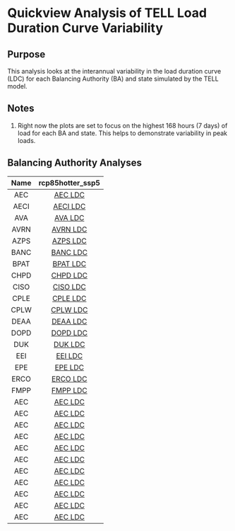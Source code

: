 # Quickview Analysis of TELL Load Duration Curve Variability
>
## Purpose
This analysis looks at the interannual variability in the load duration curve (LDC) for each Balancing Authority (BA) 
and state simulated by the TELL model.
>
## Notes
>
1. Right now the plots are set to focus on the highest 168 hours (7 days) of load for each BA and state. This helps to
demonstrate variability in peak loads.
>
## Balancing Authority Analyses
>
| Name | rcp85hotter_ssp5 |
| :-: | :-: |
| AEC | [AEC LDC](rcp85hotter_ssp5/TELL_BA_LDC_Variability_AEC_rcp85hotter_ssp5.png) |
| AECI | [AECI LDC](rcp85hotter_ssp5/TELL_BA_LDC_Variability_AECI_rcp85hotter_ssp5.png) |
| AVA | [AVA LDC](rcp85hotter_ssp5/TELL_BA_LDC_Variability_AVA_rcp85hotter_ssp5.png) |
| AVRN | [AVRN LDC](rcp85hotter_ssp5/TELL_BA_LDC_Variability_AVRN_rcp85hotter_ssp5.png) |
| AZPS | [AZPS LDC](rcp85hotter_ssp5/TELL_BA_LDC_Variability_AZPS_rcp85hotter_ssp5.png) |
| BANC | [BANC LDC](rcp85hotter_ssp5/TELL_BA_LDC_Variability_BANC_rcp85hotter_ssp5.png) |
| BPAT | [BPAT LDC](rcp85hotter_ssp5/TELL_BA_LDC_Variability_BPAT_rcp85hotter_ssp5.png) |
| CHPD | [CHPD LDC](rcp85hotter_ssp5/TELL_BA_LDC_Variability_CHPD_rcp85hotter_ssp5.png) |
| CISO | [CISO LDC](rcp85hotter_ssp5/TELL_BA_LDC_Variability_CISO_rcp85hotter_ssp5.png) |
| CPLE | [CPLE LDC](rcp85hotter_ssp5/TELL_BA_LDC_Variability_CPLE_rcp85hotter_ssp5.png) |
| CPLW | [CPLW LDC](rcp85hotter_ssp5/TELL_BA_LDC_Variability_CPLW_rcp85hotter_ssp5.png) |
| DEAA | [DEAA LDC](rcp85hotter_ssp5/TELL_BA_LDC_Variability_DEAA_rcp85hotter_ssp5.png) |
| DOPD | [DOPD LDC](rcp85hotter_ssp5/TELL_BA_LDC_Variability_DOPD_rcp85hotter_ssp5.png) |
| DUK | [DUK LDC](rcp85hotter_ssp5/TELL_BA_LDC_Variability_DUK_rcp85hotter_ssp5.png) |
| EEI | [EEI LDC](rcp85hotter_ssp5/TELL_BA_LDC_Variability_EEI_rcp85hotter_ssp5.png) |
| EPE | [EPE LDC](rcp85hotter_ssp5/TELL_BA_LDC_Variability_EPE_rcp85hotter_ssp5.png) |
| ERCO | [ERCO LDC](rcp85hotter_ssp5/TELL_BA_LDC_Variability_ERCO_rcp85hotter_ssp5.png) |
| FMPP | [FMPP LDC](rcp85hotter_ssp5/TELL_BA_LDC_Variability_FMPP_rcp85hotter_ssp5.png) |
| AEC | [AEC LDC](rcp85hotter_ssp5/TELL_BA_LDC_Variability_AEC_rcp85hotter_ssp5.png) |
| AEC | [AEC LDC](rcp85hotter_ssp5/TELL_BA_LDC_Variability_AEC_rcp85hotter_ssp5.png) |
| AEC | [AEC LDC](rcp85hotter_ssp5/TELL_BA_LDC_Variability_AEC_rcp85hotter_ssp5.png) |
| AEC | [AEC LDC](rcp85hotter_ssp5/TELL_BA_LDC_Variability_AEC_rcp85hotter_ssp5.png) |
| AEC | [AEC LDC](rcp85hotter_ssp5/TELL_BA_LDC_Variability_AEC_rcp85hotter_ssp5.png) |
| AEC | [AEC LDC](rcp85hotter_ssp5/TELL_BA_LDC_Variability_AEC_rcp85hotter_ssp5.png) |
| AEC | [AEC LDC](rcp85hotter_ssp5/TELL_BA_LDC_Variability_AEC_rcp85hotter_ssp5.png) |
| AEC | [AEC LDC](rcp85hotter_ssp5/TELL_BA_LDC_Variability_AEC_rcp85hotter_ssp5.png) |
| AEC | [AEC LDC](rcp85hotter_ssp5/TELL_BA_LDC_Variability_AEC_rcp85hotter_ssp5.png) |
| AEC | [AEC LDC](rcp85hotter_ssp5/TELL_BA_LDC_Variability_AEC_rcp85hotter_ssp5.png) |
| AEC | [AEC LDC](rcp85hotter_ssp5/TELL_BA_LDC_Variability_AEC_rcp85hotter_ssp5.png) |

